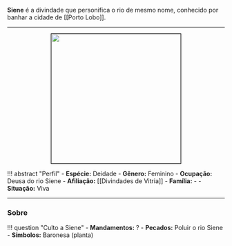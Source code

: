 **Siene** é a divindade que personifica o rio de mesmo nome, conhecido por banhar a cidade de [[Porto Lobo]].

---

<div style="text-align: center;">
<img src="https://i.imgur.com/4iNvJRN.png" width="300" style="border: 1px solid black;">
</div>

!!! abstract "Perfil"
	- **Espécie:** Deidade
	- **Gênero:** Feminino
	- **Ocupação:** Deusa do rio Siene
	- **Afiliação:** [[Divindades de Vitria]]
	- **Família:** -
	- **Situação:** Viva

---

### Sobre

!!! question "Culto a Siene"
	- **Mandamentos:** ?
	- **Pecados:** Poluir o rio Siene
	- **Símbolos:** Baronesa (planta)